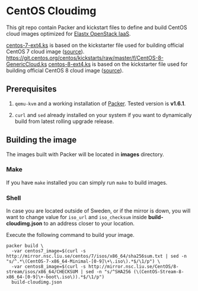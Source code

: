 # CentOS Cloudimg

This git repo contain Packer and kickstart files to define and build CentOS cloud images optimized for [Elastx OpenStack IaaS](https://elastx.se).

[centos-7-ext4.ks](httpdir/centos-7-ext4.ks) is based on the kickstarter file used for building official CentOS 7 cloud image ([source](https://git.centos.org/centos/kickstarts/blob/master/f/CentOS-7-GenericCloud.ks)).
https://git.centos.org/centos/kickstarts/raw/master/f/CentOS-8-GenericCloud.ks
[centos-8-ext4.ks](httpdir/centos-8-ext4.ks) is based on the kickstarter file used for building official CentOS 8 cloud image ([source](https://git.centos.org/centos/kickstarts/blob/master/f/CentOS-8-Stream-GenericCloud.ks)).

## Prerequisites

1. `qemu-kvm` and a working installation of [Packer](https://www.packer.io/). Tested version is **v1.6.1**.

2. `curl` and `sed` already installed on your system if you want to dynamically build from latest rolling upgrade release.

## Building the image

The images built with Packer will be located in **images** directory.

### Make

If you have `make` installed you can simply run `make` to build images.

### Shell

In case you are located outside of Sweden, or if the mirror is down, you will want to change value for `iso_url` and `iso_checksum` inside **build-cloudimg.json** to an address closer to your location.

Execute the following command to build your image.

    packer build \
      -var centos7_image=$(curl -s http://mirror.nsc.liu.se/centos/7/isos/x86_64/sha256sum.txt | sed -n "s/^.*\(CentOS-7-x86_64-Minimal-[0-9]\+\.iso\).*$/\1/p") \
      -var centos8_image=$(curl -s http://mirror.nsc.liu.se/CentOS/8-stream/isos/x86_64/CHECKSUM | sed -n "s/^SHA256 (\(CentOS-Stream-8-x86_64-[0-9]\+-boot\.iso\)).*$/\1/p")
      build-cloudimg.json
